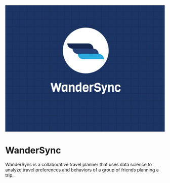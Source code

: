 
<img src="/static/WanderSync.jpeg">

# WanderSync

WanderSync is a collaborative travel planner that uses data science to analyze travel preferences and behaviors of a group of friends planning a trip.
